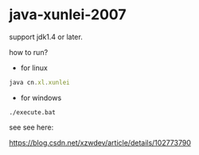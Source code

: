 # java-xunlei-2007

support jdk1.4 or later.

how to run?

* for linux

```js
java cn.xl.xunlei
```

* for windows

```
./execute.bat
```

see see here:

https://blog.csdn.net/xzwdev/article/details/102773790
